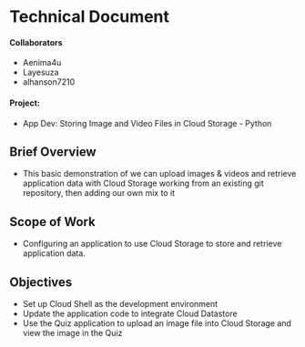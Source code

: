 # Technical Document 
#### Collaborators
* Aenima4u
* Layesuza
* alhanson7210

#### Project: 
- App Dev: Storing Image and Video Files in Cloud Storage - Python

## Brief Overview
- This basic demonstration of we can upload images & videos and retrieve application data with Cloud Storage working from an existing git repository, then adding our own mix to it

## Scope of Work
- Configuring an application to use Cloud Storage to store and retrieve application data.

## Objectives
- Set up Cloud Shell as the development environment
- Update the application code to integrate Cloud Datastore
- Use the Quiz application to upload an image file into Cloud Storage and view the image in the Quiz
